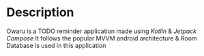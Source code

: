 # Description
Owaru is a TODO reminder application made using *Kotlin* & *Jetpack Compose*
It follows the popular MVVM android architecture & Room Database is used in this application
